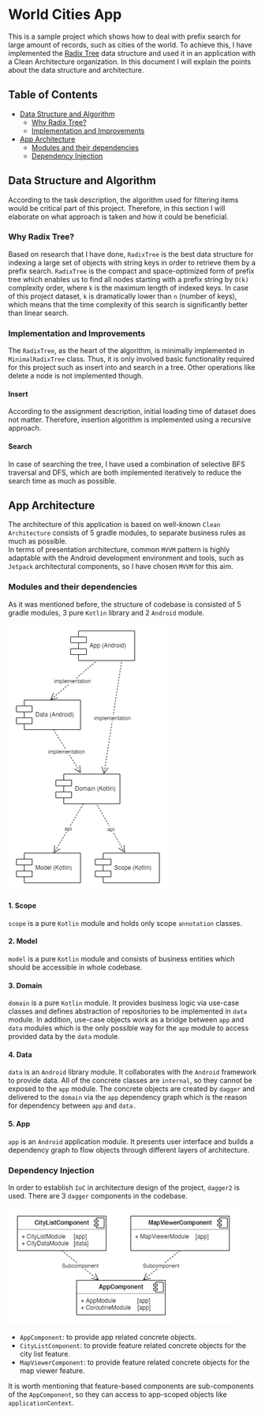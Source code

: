 # World Cities App

This is a sample project which shows how to deal with prefix search for large amount of records, such as cities of the world.
To achieve this, I have implemented the [Radix Tree](https://en.wikipedia.org/wiki/Radix_tree) data structure and used it in
an application with a Clean Architecture organization. In this document I will explain the points about the data structure
and architecture.

Table of Contents
-----------------

- [Data Structure and Algorithm](#data-structure-and-algorithm)
  - [Why Radix Tree?](#why-radix-tree)
  - [Implementation and Improvements](#implementation-and-improvements)
- [App Architecture](#app-architecture)
  - [Modules and their dependencies](#modules-and-their-dependencies)
  - [Dependency Injection](#dependency-injection)

Data Structure and Algorithm
----------------------------
According to the task description, the algorithm used for filtering items would be critical part of this project. Therefore,
in this section I will elaborate on what approach is taken and how it could be beneficial.

###  Why Radix Tree?
Based on research that I have done, `RadixTree` is the best data structure for indexing a large set of objects with string keys
in order to retrieve them by a prefix search. `RadixTree` is the compact and space-optimized form of prefix tree which enables
us to find all nodes starting with a prefix string by `O(k)` complexity order, where `k` is the maximum length of indexed keys.
In case of this project dataset, `k` is dramatically lower than `n` (number of keys), which means that the time complexity
of this search is significantly better than linear search.

###  Implementation and Improvements
The `RadixTree`, as the heart of the algorithm, is minimally implemented in `MinimalRadixTree` class.
Thus, it is only involved basic functionality required for this project such as insert into and search in a tree.
Other operations like delete a node is not implemented though.

#### Insert
According to the assignment description, initial loading time of dataset does not matter. Therefore, insertion algorithm is
implemented using a recursive approach.

#### Search
In case of searching the tree, I have used a combination of selective BFS traversal
and DFS, which are both implemented iteratively to reduce the search time as much as possible.

App Architecture
----------------
The architecture of this application is based on well-known `Clean Architecture` consists of 5 gradle modules, to separate
business rules as much as possible.  
In terms of presentation architecture, common `MVVM` pattern is highly adaptable with
the Android development environment and tools, such as `Jetpack` architectural components, so I have chosen `MVVM` for this aim.

###  Modules and their dependencies
As it was mentioned before, the structure of codebase is consisted of 5 gradle modules, 3 pure `Kotlin` library and 2
`Android` module.

![](/static/modules.png)

#### 1. Scope
`scope` is a pure `Kotlin` module and holds only scope `annotation` classes.

#### 2. Model
`model` is a pure `Kotlin` module and consists of business entities which should be accessible in whole codebase.

#### 3. Domain
`domain` is a pure `Kotlin` module. It provides business logic via use-case classes and defines abstraction of repositories to be
implemented in `data` module. In addition, use-case objects work as a bridge between `app` and `data` modules which is the only
possible way for the `app` module to access provided data by the `data` module.

#### 4. Data
`data` is an `Android` library module. It collaborates with the `Android` framework to provide data. All of the concrete classes
are `internal`, so they cannot be exposed to the `app` module. The concrete objects are created by `dagger` and delivered to the
`domain` via the `app` dependency graph which is the reason for dependency between `app` and `data.`

#### 5. App
`app` is an `Android` application module. It presents user interface and builds a dependency graph to flow objects through different
layers of architecture.

###  Dependency Injection
In order to establish `IoC` in architecture design of the project, `dagger2` is used. There are 3 `dagger` components in the codebase.

![](/static/dagger.png)

- `AppComponent`: to provide app related concrete objects.
- `CityListComponent`: to provide feature related concrete objects for the city list feature.
- `MapViewerComponent`: to provide feature related concrete objects for the map viewer feature.

It is worth mentioning that feature-based components are sub-components of the `AppComponent`, so they can access to app-scoped objects
like `applicationContext`.
